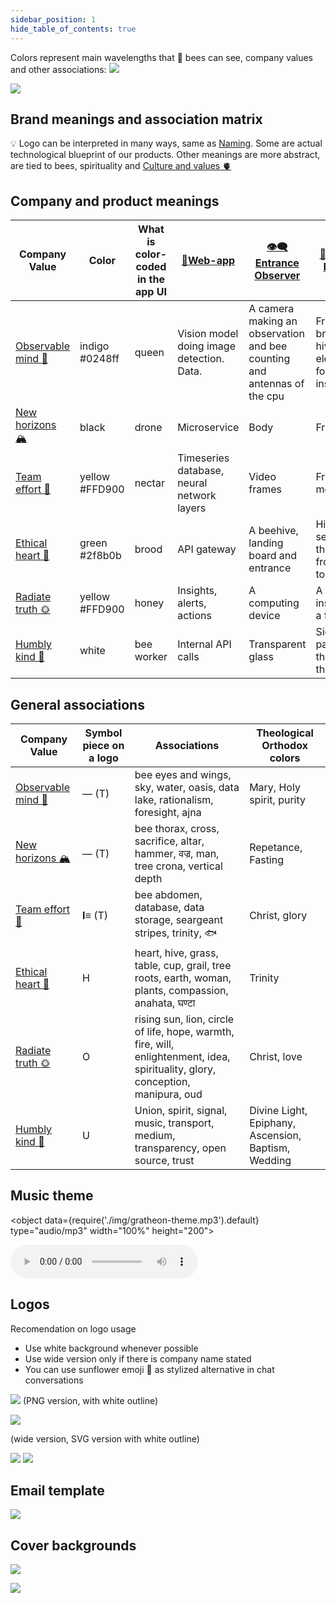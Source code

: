 ```yaml
---
sidebar_position: 1
hide_table_of_contents: true
---
```


Colors represent main wavelengths that 🐝 bees can see, company values and other associations:
![](../../src/img/Pasted%20image%2020241028105230.png)

![](img/logo-png-high-res.png)

## Brand meanings and association matrix

💡 Logo can be interpreted in many ways, same as [Naming](Naming.md). 
Some are actual technological blueprint of our products. 
Other meanings are more abstract, are tied to bees, spirituality and [Culture and values 🫀](../company/Culture%20and%20values%20🫀/Culture%20and%20values%20🫀.md)

## Company and product meanings

| Company Value                                                                          | Color                 | What is color-coded in the app UI | [📱Web-app](../products/📱Web-app/📱Web-app.md) | [👁️‍🗨️ Entrance Observer](../products/👁️‍🗨️%20Entrance%20Observer/👁️‍🗨️%20Entrance%20Observer.md) | [🧿 Robotic Beehive](../products/🧿%20Robotic%20Beehive/🧿%20Robotic%20Beehive.md) |
| -------------------------------------------------------------------------------------- | --------------------- | --------------------------------- | ----------------------------------------------- | ------------------------------------------------------------------------------------------------------- | ---------------------------------------------------------------------------------- |
| [Observable mind 🧿](../company/Culture%20and%20values%20🫀/Observable%20mind%20🧿.md) | indigo  <br />#0248ff | queen                             | Vision model doing image detection. Data.       | A camera making an observation and bee counting and antennas of the cpu                                 | Frame with brood and hive roof elevated for inspection..                           |
| [New horizons 🏔️](../company/Culture%20and%20values%20🫀/New%20horizons%20🏔️.md)     | black                 | drone                             | Microservice                                    | Body                                                                                                    | Frame                                                                              |
| [Team effort 🐝](../company/Culture%20and%20values%20🫀/Team%20effort%20🐝.md)         | yellow  <br />#FFD900 | nectar                            | Timeseries database, neural network layers      | Video frames                                                                                            | Frame movement                                                                     |
| [Ethical heart 🌳](../company/Culture%20and%20values%20🫀/Ethical%20heart%20🌳.md)     | green  <br />#2f8b0b  | brood                             | API gateway                                     | A beehive, landing board and entrance                                                                   | Hive as seen from the side or from the top                                         |
| [Radiate truth 🌞](../company/Culture%20and%20values%20🫀/Radiate%20truth%20🌞.md)     | yellow  <br />#FFD900 | honey                             | Insights, alerts, actions                       | A computing device                                                                                      | A camera inspecting a frame                                                        |
| [Humbly kind 🧸](../company/Culture%20and%20values%20🫀/Humbly%20kind%20🧸.md)         | white                 | bee worker                        | Internal API calls                              | Transparent glass                                                                                       | Signal passing through the hive                                                    |

## General associations

| Company Value                                                                          | Symbol piece on a logo | Associations                                                                                                                     | Theological Orthodox colors                         |
| -------------------------------------------------------------------------------------- | ---------------------- | -------------------------------------------------------------------------------------------------------------------------------- | --------------------------------------------------- |
| [Observable mind 🧿](../company/Culture%20and%20values%20🫀/Observable%20mind%20🧿.md) | — (T)                  | bee eyes and wings, sky, water, oasis, data lake, rationalism, foresight, ajna                                                   | Mary, Holy spirit, purity                           |
| [New horizons 🏔️](../company/Culture%20and%20values%20🫀/New%20horizons%20🏔️.md)     | — (T)                  | bee thorax, cross, sacrifice, altar, hammer, वज्र, man, tree crona, vertical depth                                               | Repetance, Fasting                                  |
| [Team effort 🐝](../company/Culture%20and%20values%20🫀/Team%20effort%20🐝.md)         | **I≡** (T)             | bee abdomen, database, data storage, seargeant stripes, trinity, 🐟                                                              | Christ, glory                                       |
| [Ethical heart 🌳](../company/Culture%20and%20values%20🫀/Ethical%20heart%20🌳.md)     | H                      | heart, hive, grass, table, cup, grail, tree roots, earth, woman, plants, compassion, anahata, घण्टा                              | Trinity                                             |
| [Radiate truth 🌞](../company/Culture%20and%20values%20🫀/Radiate%20truth%20🌞.md)     | O                      | rising sun, lion, circle of life, hope, warmth, fire, will, enlightenment, idea, spirituality, glory, conception,  manipura, oud | Christ, love                                        |
| [Humbly kind 🧸](../company/Culture%20and%20values%20🫀/Humbly%20kind%20🧸.md)         | U                      | Union, spirit, signal, music, transport, medium, transparency, open source, trust                                                | Divine Light, Epiphany, Ascension, Baptism, Wedding |


## Music theme

<object data={require('./img/gratheon-theme.mp3').default} type="audio/mp3" width="100%" height="200"></object>

![](img/gratheon-theme.mp3)

## Logos
Recomendation on logo usage
- Use white background whenever possible
- Use wide version only if there is company name stated
- You can use sunflower emoji 🌻 as stylized alternative in chat conversations


![](img/logo-png-high-res.png)
(PNG version, with white outline)

![](../../src/img/logo_v7w.svg)

(wide version, SVG version with white outline)


![](../../src/img/logo_v7.png)
![](../../src/img/logo_v7.png)

## Email template
![](../img/Screenshot%202024-05-20%20at%2017.24.44.png)


## Cover backgrounds

![](../img/sunflower-7933994.jpg)

![](../img/Screenshot%202024-05-03%20at%2002.23.16.png)